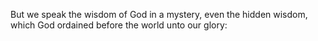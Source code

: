 But we speak the wisdom of God in a mystery, even the hidden wisdom, which God ordained before the world unto our glory:
